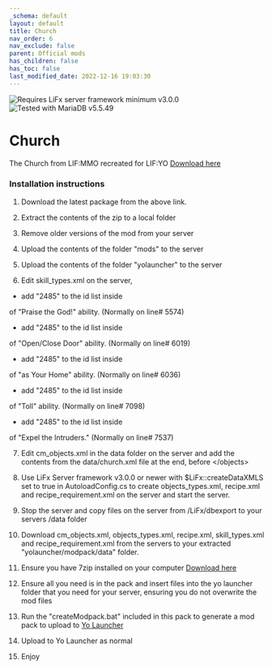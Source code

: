 ```yaml
---
_schema: default
layout: default
title: Church
nav_order: 6
nav_exclude: false
parent: Official mods
has_children: false
has_toc: false
last_modified_date: 2022-12-16 19:03:30
---
```

<img src="https://img.shields.io/badge/LiFx%20Server%20-%3Ev3.0.0-green" title="Requires LiFx server framework minimum v3.0.0" /><img src="https://img.shields.io/badge/MariaDB%20-%3Ev5.5.49-green" title="Tested with MariaDB v5.5.49" />

# Church

The Church from LIF:MMO recreated for LIF:YO
[Download here](https://github.com/LiF-x/Church/releases/latest)
### Installation instructions
1. Download the latest package from the above link.

2. Extract the contents of the zip to a local folder

3. Remove older versions of the mod from your server

4. Upload the contents of the folder "mods" to the server

5. Upload the contents of the folder "yolauncher" to the server

6. Edit skill_types.xml on the server,

- add "2485" to the id list inside

of "Praise the God!" ability. (Normally on line# 5574)


- add "2485" to the id list inside

of "Open/Close Door" ability. (Normally on line# 6019)

- add "2485" to the id list inside

of "as Your Home" ability. (Normally on line# 6036)

- add "2485" to the id list inside

of "Toll" ability. (Normally on line# 7098)

- add "2485" to the id list inside

of "Expel the Intruders." (Normally on line# 7537)

7. Edit cm_objects.xml in the data folder on the server and add the contents from the data/church.xml file at the end, before \</objects>



8. Use LiFx Server framework v3.0.0 or newer with $LiFx::createDataXMLS set to true in AutoloadConfig.cs to create objects_types.xml, recipe.xml and recipe_requirement.xml on the server and start the server.



9. Stop the server and copy files on the server from /LiFx/dbexport to your servers /data folder



10. Download cm_objects.xml, objects_types.xml, recipe.xml, skill_types.xml and recipe_requirement.xml from the servers to your extracted "yolauncher/modpack/data" folder.



11. Ensure you have 7zip installed on your computer [Download here](https://7zip.dev/en/download/)



12. Ensure all you need is in the pack and insert files into the yo launcher folder that you need for your server, ensuring you do not overwrite the mod files



13. Run the "createModpack.bat" included in this pack to generate a mod pack to upload to [Yo Launcher](https://www.yolauncher.app/)



14. Upload to Yo Launcher as normal



15. Enjoy